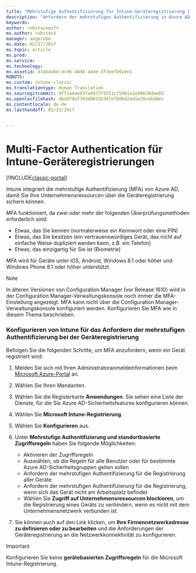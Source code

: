 ```yaml
---
title: "Mehrstufige Authentifizierung für Intune-Geräteregistrierung | Microsoft-Dokumentation"
description: "Anfordern der mehrstufigen Authentifizierung in Azure AD für die Geräteregistrierung."
keywords: 
author: robstackmsft
ms.author: robstack
manager: angerobe
ms.date: 02/17/2017
ms.topic: article
ms.prod: 
ms.service: 
ms.technology: 
ms.assetid: 47abdabd-dcd6-48d8-aade-3f3eefb92ee1
ROBOTS: 
ms.custom: intune-classic
ms.translationtype: Human Translation
ms.sourcegitcommit: 9ff1adae93fe6873f5551cf58b1a2e89638dee85
ms.openlocfilehash: dba070ef76de8015b347e760b424a5e28ce6ddec
ms.contentlocale: de-de
ms.lasthandoff: 05/23/2017


---
```


# <a name="multi-factor-authentication-for-intune-device-enrollments"></a>Multi-Factor Authentication für Intune-Geräteregistrierungen

[!INCLUDE[classic-portal](../includes/classic-portal.md)]

Intune integriert die mehrstufige Authentifizierung (MFA) von Azure AD, damit Sie Ihre Unternehmensressourcen über die Geräteregistrierung sichern können.

MFA funktioniert, da zwei oder mehr der folgenden Überprüfungsmethoden erforderlich sind: 

- Etwas, das Sie kennen (normalerweise ein Kennwort oder eine PIN)
- Etwas, das Sie besitzen (ein vertrauenswürdiges Gerät, das nicht auf einfache Weise dupliziert werden kann, z.B. ein Telefon)
- Etwas, das einzigartig für Sie ist (Biometrie)

MFA wird für Geräte unter iOS, Android, Windows 8.1 oder höher und Windows Phone 8.1 oder höher unterstützt.

> [!NOTE]
> In älteren Versionen von Configuration Manager (vor Release 1610) wird in der Configuration Manager-Verwaltungskonsole noch immer die MFA-Einstellung angezeigt. MFA kann nicht über die Configuration Manager-Verwaltungskonsole konfiguriert werden. Konfigurieren Sie MFA wie in diesem Thema beschrieben.

### <a name="configure-intune-to-require-multi-factor-authentication-at-device-enrollment"></a>Konfigurieren von Intune für das Anfordern der mehrstufigen Authentifizierung bei der Geräteregistrierung
Befolgen Sie die folgenden Schritte, um MFA anzufordern, wenn ein Gerät registriert wird:

1. Melden Sie sich mit Ihren Administratoranmeldeinformationen beim [Microsoft Azure-Portal](https://manage.windowsazure.com) an.
2. Wählen Sie Ihren Mandanten.
2. Wählen Sie die Registerkarte **Anwendungen**. Sie sehen eine Liste der Dienste, für die Sie Azure AD-Sicherheitsfeatures konfigurieren können.
3. Wählen Sie **Microsoft Intune-Registrierung**.
4. Wählen Sie **Konfigurieren** aus. 
5. Unter **Mehrstufige Authentifizierung und standortbasierte Zugriffsregeln** haben Sie folgende Möglichkeiten:
    
    -  Aktivieren der Zugriffsregeln
    -  Auswählen, ob die Regeln für alle Benutzer oder für bestimmte Azure AD-Sicherheitsgruppen gelten sollen
    -  Anfordern der mehrstufigen Authentifizierung für die Registrierung aller Geräte
    -  Anfordern der mehrstufigen Authentifizierung für die Registrierung, wenn sich das Gerät nicht am Arbeitsplatz befindet
    -  Wählen Sie **Zugriff auf Unternehmensressourcen blockieren**, um die Registrierung eines Geräts zu verhindern, wenn es nicht mit dem Unternehmensnetzwerk verbunden ist. 
4. Sie können auch auf den Link klicken, um **Ihre Firmennetzwerkadresse zu definieren oder zu bearbeiten** und die Anforderungen der Geräteregistrierung an die Netzwerkkonnektivität zu konfigurieren.

> [!IMPORTANT]
> 
> Konfigurieren Sie keine **gerätebasierten Zugriffsregeln** für die Microsoft Intune-Registrierung.

